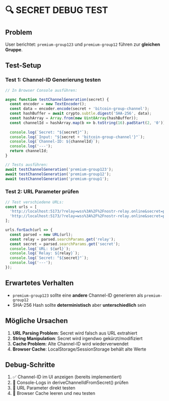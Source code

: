 # 🔍 SECRET DEBUG TEST

## Problem
User berichtet: `premium-group123` und `premium-group12` führen zur **gleichen Gruppe**.

## Test-Setup

### Test 1: Channel-ID Generierung testen
```javascript
// In Browser Console ausführen:

async function testChannelGeneration(secret) {
  const encoder = new TextEncoder();
  const data = encoder.encode(secret + 'bitcoin-group-channel');
  const hashBuffer = await crypto.subtle.digest('SHA-256', data);
  const hashArray = Array.from(new Uint8Array(hashBuffer));
  const channelId = hashArray.map(b => b.toString(16).padStart(2, '0')).join('');
  
  console.log(`Secret: "${secret}"`);
  console.log(`Input: "${secret + 'bitcoin-group-channel'}"`);
  console.log(`Channel-ID: ${channelId}`);
  console.log('---');
  return channelId;
}

// Tests ausführen:
await testChannelGeneration('premium-group123');
await testChannelGeneration('premium-group12');
await testChannelGeneration('premium-group1');
```

### Test 2: URL Parameter prüfen
```javascript
// Test verschiedene URLs:
const urls = [
  'http://localhost:5173/?relay=wss%3A%2F%2Fnostr-relay.online&secret=premium-group123',
  'http://localhost:5173/?relay=wss%3A%2F%2Fnostr-relay.online&secret=premium-group12'
];

urls.forEach(url => {
  const parsed = new URL(url);
  const relay = parsed.searchParams.get('relay');
  const secret = parsed.searchParams.get('secret');
  console.log(`URL: ${url}`);
  console.log(`Relay: ${relay}`);
  console.log(`Secret: "${secret}"`);
  console.log('---');
});
```

## Erwartetes Verhalten
- `premium-group123` sollte eine **andere** Channel-ID generieren als `premium-group12`
- SHA-256 Hash sollte **deterministisch** aber **unterschiedlich** sein

## Mögliche Ursachen
1. **URL Parsing Problem**: Secret wird falsch aus URL extrahiert
2. **String Manipulation**: Secret wird irgendwo gekürzt/modifiziert
3. **Cache Problem**: Alte Channel-ID wird wiederverwendet
4. **Browser Cache**: LocalStorage/SessionStorage behält alte Werte

## Debug-Schritte
1. ✅ Channel-ID im UI anzeigen (bereits implementiert)
2. 🔄 Console-Logs in deriveChannelIdFromSecret() prüfen
3. 🔄 URL Parameter direkt testen
4. 🔄 Browser Cache leeren und neu testen
